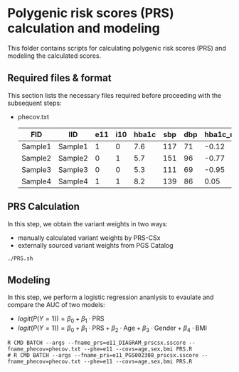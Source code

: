 
# Polygenic risk scores (PRS) calculation and modeling
This folder contains scripts for calculating polygenic risk scores (PRS) and modeling the calculated scores.

## Required files & format
This section lists the necessary files required before proceeding with the subsequent steps:
- phecov.txt

    | FID     | IID     | e11 | i10 | hba1c | sbp  | dbp  | hba1c_res_invnorm | age | sex | bmi  | PC1 | ... | PC10 | ...
    |---------|---------|-----|-----|-------|------|------|-------------------|-----|-----|------|-----|-----|------|-----
    | Sample1 | Sample1 |  1  |  0  | 7.6   | 117  | 71   |   -0.12           | 45  | 1   | 31.5 | 0.1 | ... | 0.7  |
    | Sample2 | Sample2 |  0  |  1  | 5.7   | 151  | 96   |   -0.77           | 50  | 2   | 24.0 | 0.2 | ... | 0.6  |
    | Sample3 | Sample3 |  0  |  0  | 5.3   | 111  | 69   |   -0.95           | 40  | 1   | 19.1 | 0.3 | ... | 0.8  |
    | Sample4 | Sample4 |  1  |  1  | 8.2   | 139  | 86   |    0.05           | 55  | 2   | 26.5 | 0.4 | ... | 0.5  |

## PRS Calculation
In this step, we obtain the variant weights in two ways:
- manually calculated variant weights by PRS-CSx
- externally sourced variant weights from PGS Catalog
```
./PRS.sh
```
## Modeling
In this step, we perform a logistic regression ananlysis to evaulate and compare the AUC of two models:
- $logit(P(Y=1)) = \beta_0 + \beta_1 \cdot \text{PRS}$
- $logit(P(Y=1)) = \beta_0 + \beta_1 \cdot \text{PRS} + \beta_2 \cdot \text{Age} + \beta_3 \cdot \text{Gender} + \beta_4 \cdot \text{BMI}$
```
R CMD BATCH --args --fname_prs=e11_DIAGRAM_prscsx.sscore --fname_phecov=phecov.txt --phe=e11 --covs=age,sex,bmi PRS.R
# R CMD BATCH --args --fname_prs=e11_PGS002308_prscsx.sscore --fname_phecov=phecov.txt --phe=e11 --covs=age,sex,bmi PRS.R

```

